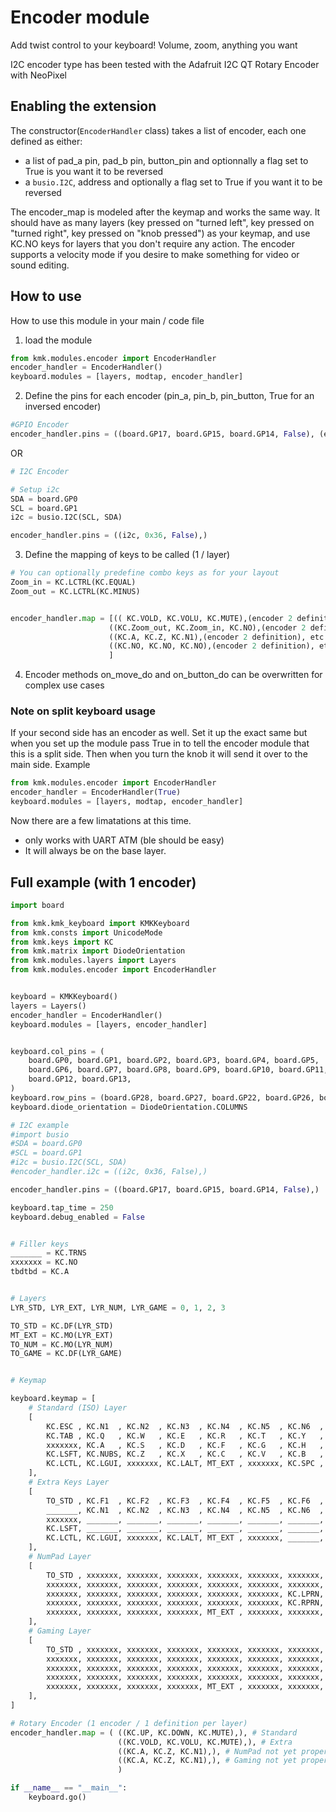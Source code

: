 # Encoder module
Add twist control to your keyboard! Volume, zoom, anything you want

I2C encoder type has been tested with the Adafruit I2C QT Rotary Encoder with NeoPixel

## Enabling the extension
The constructor(`EncoderHandler` class) takes a list of encoder, each one defined as either:

* a list of pad_a pin, pad_b pin, button_pin and optionnally a flag set to True is you want it to be reversed
* a `busio.I2C`, address and optionally a flag set to True if you want it to be reversed

The encoder_map is modeled after the keymap and works the same way. It should have as many layers (key pressed on "turned left", key pressed on "turned right", key pressed on "knob pressed") as your keymap, and use KC.NO keys for layers that you don't require any action.
The encoder supports a velocity mode if you desire to make something for video or sound editing. 



## How to use
How to use this module in your main / code file

1. load the module
```python
from kmk.modules.encoder import EncoderHandler
encoder_handler = EncoderHandler()
keyboard.modules = [layers, modtap, encoder_handler]
```

2. Define the pins for each encoder (pin_a, pin_b, pin_button, True for an inversed encoder)
```python
#GPIO Encoder
encoder_handler.pins = ((board.GP17, board.GP15, board.GP14, False), (encoder 2 definition), etc. )
```

OR

```python
# I2C Encoder

# Setup i2c
SDA = board.GP0
SCL = board.GP1
i2c = busio.I2C(SCL, SDA)

encoder_handler.pins = ((i2c, 0x36, False),)
```


3. Define the mapping of keys to be called (1 / layer)
```python
# You can optionally predefine combo keys as for your layout
Zoom_in = KC.LCTRL(KC.EQUAL)
Zoom_out = KC.LCTRL(KC.MINUS)


encoder_handler.map = [(( KC.VOLD, KC.VOLU, KC.MUTE),(encoder 2 definition), etc. ), # Layer 1
                      ((KC.Zoom_out, KC.Zoom_in, KC.NO),(encoder 2 definition), etc. ), # Layer 2
                      ((KC.A, KC.Z, KC.N1),(encoder 2 definition), etc. ), # Layer 3
                      ((KC.NO, KC.NO, KC.NO),(encoder 2 definition), etc. ), # Layer 4
                      ]
```



4. Encoder methods on_move_do and on_button_do can be overwritten for complex use cases

### Note on split keyboard usage
If your second side has an encoder as well. Set it up the exact same but when you set up the module pass True in to tell the encoder module that this is a split side. Then when you turn the knob it will send it over to the main side. Example
```python
from kmk.modules.encoder import EncoderHandler
encoder_handler = EncoderHandler(True)
keyboard.modules = [layers, modtap, encoder_handler]
```
Now there are a few limatations at this time.
* only works with UART ATM (ble should be easy)
* It will always be on the base layer.


## Full example (with 1 encoder)

```python
import board

from kmk.kmk_keyboard import KMKKeyboard
from kmk.consts import UnicodeMode
from kmk.keys import KC
from kmk.matrix import DiodeOrientation
from kmk.modules.layers import Layers
from kmk.modules.encoder import EncoderHandler


keyboard = KMKKeyboard()
layers = Layers()
encoder_handler = EncoderHandler()
keyboard.modules = [layers, encoder_handler]


keyboard.col_pins = (
    board.GP0, board.GP1, board.GP2, board.GP3, board.GP4, board.GP5,
    board.GP6, board.GP7, board.GP8, board.GP9, board.GP10, board.GP11,
    board.GP12, board.GP13,
)
keyboard.row_pins = (board.GP28, board.GP27, board.GP22, board.GP26, board.GP21)
keyboard.diode_orientation = DiodeOrientation.COLUMNS

# I2C example
#import busio
#SDA = board.GP0
#SCL = board.GP1
#i2c = busio.I2C(SCL, SDA)
#encoder_handler.i2c = ((i2c, 0x36, False),)

encoder_handler.pins = ((board.GP17, board.GP15, board.GP14, False),)

keyboard.tap_time = 250
keyboard.debug_enabled = False


# Filler keys
_______ = KC.TRNS
xxxxxxx = KC.NO
tbdtbd = KC.A


# Layers
LYR_STD, LYR_EXT, LYR_NUM, LYR_GAME = 0, 1, 2, 3

TO_STD = KC.DF(LYR_STD)
MT_EXT = KC.MO(LYR_EXT)
TO_NUM = KC.MO(LYR_NUM)
TO_GAME = KC.DF(LYR_GAME)


# Keymap

keyboard.keymap = [
    # Standard (ISO) Layer
    [
        KC.ESC , KC.N1  , KC.N2  , KC.N3  , KC.N4  , KC.N5  , KC.N6  , KC.N7  , KC.N8  , KC.N9  , KC.N0  , KC.MINS, KC.EQL , KC.BSPC,
        KC.TAB , KC.Q   , KC.W   , KC.E   , KC.R   , KC.T   , KC.Y   , KC.U   , KC.I   , KC.O   , KC.P   , KC.LBRC, KC.RBRC, KC.DEL ,
        xxxxxxx, KC.A   , KC.S   , KC.D   , KC.F   , KC.G   , KC.H   , KC.J   , KC.K   , KC.L   , KC.SCLN, KC.QUOT, KC.NUHS, xxxxxxx,
        KC.LSFT, KC.NUBS, KC.Z   , KC.X   , KC.C   , KC.V   , KC.B   , KC.N   , KC.M   , KC.COMM, KC.DOT , KC.SLSH, KC.UP  , KC.ENT ,
        KC.LCTL, KC.LGUI, xxxxxxx, KC.LALT, MT_EXT , xxxxxxx, KC.SPC , xxxxxxx, KC.RALT, TO_NUM , KC.RSFT, KC.LEFT, KC.DOWN, KC.RGHT,
    ],
    # Extra Keys Layer
    [
        TO_STD , KC.F1  , KC.F2  , KC.F3  , KC.F4  , KC.F5  , KC.F6  , KC.F7  , KC.F8  , KC.F9  , KC.F10 , KC.F11 , KC.F12 , KC.RESET,
        _______, KC.N1  , KC.N2  , KC.N3  , KC.N4  , KC.N5  , KC.N6  , KC.N7  , KC.N8  , KC.N9  , KC.N0  , KC.MINS, KC.EQL , _______,
        xxxxxxx, _______, _______, _______, _______, _______, _______, _______, _______, _______, _______, _______, _______, xxxxxxx,
        KC.LSFT, _______, _______, _______, _______, _______, _______, _______, _______, _______, _______, _______, KC.PGUP, _______,
        KC.LCTL, KC.LGUI, xxxxxxx, KC.LALT, MT_EXT , xxxxxxx, _______, xxxxxxx, _______, TO_NUM , _______, KC.HOME, KC.PGDN, KC.END ,
    ],
    # NumPad Layer
    [
        TO_STD , xxxxxxx, xxxxxxx, xxxxxxx, xxxxxxx, xxxxxxx, xxxxxxx, KC.P7  , KC.P8  , KC.P9  , KC.PSLS, xxxxxxx, xxxxxxx, KC.BSPC,
        xxxxxxx, xxxxxxx, xxxxxxx, xxxxxxx, xxxxxxx, xxxxxxx, xxxxxxx, KC.P4  , KC.P5  , KC.P6  , KC.PAST, xxxxxxx, xxxxxxx, KC.DEL ,
        xxxxxxx, xxxxxxx, xxxxxxx, xxxxxxx, xxxxxxx, xxxxxxx, KC.LPRN, KC.P1  , KC.P2  , KC.P3  , KC.PPLS, xxxxxxx, xxxxxxx, xxxxxxx,
        xxxxxxx, xxxxxxx, xxxxxxx, xxxxxxx, xxxxxxx, xxxxxxx, KC.RPRN, KC.P0  , KC.PDOT, _______, KC.PMNS, xxxxxxx, xxxxxxx, KC.PENT,
        xxxxxxx, xxxxxxx, xxxxxxx, xxxxxxx, MT_EXT , xxxxxxx, xxxxxxx, xxxxxxx, xxxxxxx, TO_NUM , xxxxxxx, xxxxxxx, xxxxxxx, xxxxxxx,
    ],
    # Gaming Layer
    [
        TO_STD , xxxxxxx, xxxxxxx, xxxxxxx, xxxxxxx, xxxxxxx, xxxxxxx, xxxxxxx, xxxxxxx, xxxxxxx, xxxxxxx, xxxxxxx, xxxxxxx, xxxxxxx,
        xxxxxxx, xxxxxxx, xxxxxxx, xxxxxxx, xxxxxxx, xxxxxxx, xxxxxxx, xxxxxxx, xxxxxxx, xxxxxxx, xxxxxxx, xxxxxxx, xxxxxxx, xxxxxxx,
        xxxxxxx, xxxxxxx, xxxxxxx, xxxxxxx, xxxxxxx, xxxxxxx, xxxxxxx, xxxxxxx, xxxxxxx, xxxxxxx, xxxxxxx, xxxxxxx, xxxxxxx, xxxxxxx,
        xxxxxxx, xxxxxxx, xxxxxxx, xxxxxxx, xxxxxxx, xxxxxxx, xxxxxxx, xxxxxxx, xxxxxxx, xxxxxxx, xxxxxxx, xxxxxxx, xxxxxxx, xxxxxxx,
        xxxxxxx, xxxxxxx, xxxxxxx, xxxxxxx, MT_EXT , xxxxxxx, xxxxxxx, xxxxxxx, xxxxxxx, TO_NUM , xxxxxxx, xxxxxxx, xxxxxxx, xxxxxxx,
    ],
]

# Rotary Encoder (1 encoder / 1 definition per layer)
encoder_handler.map = ( ((KC.UP, KC.DOWN, KC.MUTE),), # Standard
                        ((KC.VOLD, KC.VOLU, KC.MUTE),), # Extra
                        ((KC.A, KC.Z, KC.N1),), # NumPad not yet properly configured
                        ((KC.A, KC.Z, KC.N1),), # Gaming not yet properly configured
                        )

if __name__ == "__main__":
    keyboard.go()
